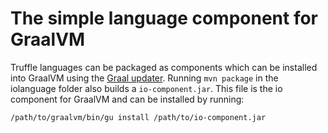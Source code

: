 # The simple language component for GraalVM

Truffle languages can be packaged as components which can be installed into
GraalVM using the [Graal
updater](http://www.graalvm.org/docs/reference-manual/graal-updater/). 
Running `mvn package` in the iolanguage folder also builds a
`io-component.jar`. 
This file is the io component for GraalVM and can be installed by
running:

```
/path/to/graalvm/bin/gu install /path/to/io-component.jar
```

